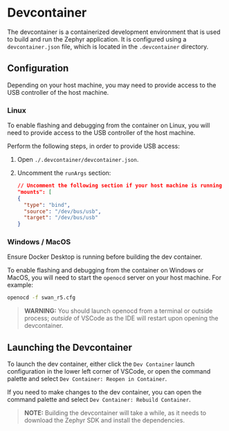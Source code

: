 # Devcontainer

The devcontainer is a containerized development environment that is used to build and run the Zephyr application. It is configured using a `devcontainer.json` file, which is located in the `.devcontainer` directory.

## Configuration

Depending on your host machine, you may need to provide access to the USB controller of the host machine.

### Linux

To enable flashing and debugging from the container on Linux, you will need to
provide access to the USB controller of the host machine.

Perform the following steps, in order to provide USB access:

1. Open `./.devcontainer/devcontainer.json`.
2. Uncomment the `runArgs` section:

    ```json
    // Uncomment the following section if your host machine is running Linux
    "mounts": [
    {
      "type": "bind",
      "source": "/dev/bus/usb",
      "target": "/dev/bus/usb"
    }
    ```

### Windows / MacOS

Ensure Docker Desktop is running before building the dev container.

To enable flashing and debugging from the container on Windows or MacOS, you will need to start the `openocd` server on your host machine. For example:

```bash
openocd -f swan_r5.cfg
```

> **WARNING:** You should launch openocd from a terminal or outside process; _outside_ of VSCode as the IDE will restart upon opening the devcontainer.

## Launching the Devcontainer

To launch the dev container, either click the `Dev Container` launch configuration in the lower left corner of VSCode, or open the command palette and select `Dev Container: Reopen in Container`.

If you need to make changes to the dev container, you can open the command palette and select `Dev Container: Rebuild Container`.

> **NOTE:** Building the devcontainer will take a while, as it needs to download the Zephyr SDK and install the dependencies.